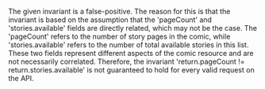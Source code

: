 The given invariant is a false-positive. The reason for this is that the invariant is based on the assumption that the 'pageCount' and 'stories.available' fields are directly related, which may not be the case. The 'pageCount' refers to the number of story pages in the comic, while 'stories.available' refers to the number of total available stories in this list. These two fields represent different aspects of the comic resource and are not necessarily correlated. Therefore, the invariant 'return.pageCount != return.stories.available' is not guaranteed to hold for every valid request on the API.
